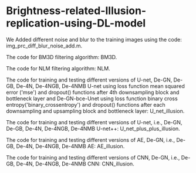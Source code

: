 # Brightness-related-Illusion-replication-using-DL-model
We Added different noise and blur to the training images using the code: img_prc_diff_blur_noise_add.m.

The code for BM3D filtering algorithm: BM3D.

The code for NLM filtering algorithm: NLM.

The code for training and testing different versions of U-net, De-GN, De-GB, De-4N, De-4NGB, De-4NMB U-net using loss function mean squared error ('mse') and dropout() functions after 4th downsampling block and bottleneck layer and De-GN-bce-Unet using loss function binary cross entropy('binary_crossentropy') and dropout() functions after each downsampling and upsampling block and bottleneck layer: U_net_illusion.

The code for training and testing different versions of U-net, i.e., De-GN, De-GB, De-4N, De-4NGB, De-4NMB U-net++: U_net_plus_plus_illusion.

The code for training and testing different versions of AE, De-GN, i.e., De-GB, De-4N, De-4NGB, De-4NMB AE: AE_illusion.

The code for training and testing different versions of CNN, De-GN, i.e., De-GB, De-4N, De-4NGB, De-4NMB CNN: CNN_illusion.
